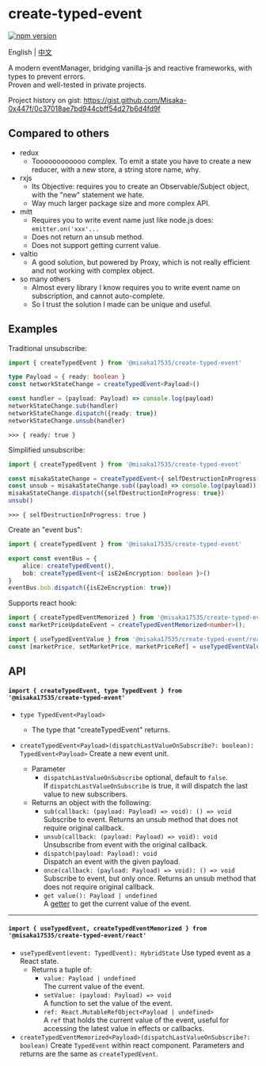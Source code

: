 # create-typed-event

[![npm version](https://img.shields.io/npm/v/@misaka17535/create-typed-event.svg)](https://www.npmjs.com/package/@misaka17535/create-typed-event)

English | [中文](https://github.com/Misaka-0x447f/createTypedEvent/wiki/%E4%B8%AD%E6%96%87-README)

A modern eventManager, bridging vanilla-js and reactive frameworks, with types to prevent errors.  
Proven and well-tested in private projects.

Project history on gist: https://gist.github.com/Misaka-0x447f/0c37018ae7bd944cbff54d27b6d4fd9f

## Compared to others
- redux
  - Toooooooooooo complex. To emit a state you have to create a new reducer, with a new store, a string store name, why.
- rxjs
  - Its Objective: requires you to create an Observable/Subject object, with the "new" statement we hate.
  - Way much larger package size and more complex API.
- mitt
  - Requires you to write event name just like node.js does: `emitter.on('xxx'...`
  - Does not return an unsub method.
  - Does not support getting current value.
- valtio
  - A good solution, but powered by Proxy, which is not really efficient and not working with complex object.
- so many others
  - Almost every library I know requires you to write event name on subscription, and cannot auto-complete.
  - So I trust the solution I made can be unique and useful.

## Examples

Traditional unsubscribe:

```typescript
import { createTypedEvent } from '@misaka17535/create-typed-event'

type Payload = { ready: boolean }
const networkStateChange = createTypedEvent<Payload>()

const handler = (payload: Payload) => console.log(payload)
networkStateChange.sub(handler)
networkStateChange.dispatch({ready: true})
networkStateChange.unsub(handler)
```
`>>> { ready: true }`

Simplified unsubscribe:

```typescript
import { createTypedEvent } from '@misaka17535/create-typed-event'

const misakaStateChange = createTypedEvent<{ selfDestructionInProgress: boolean }>()
const unsub = misakaStateChange.sub((payload) => console.log(payload)) // returns unsub function without defining handler outside
misakaStateChange.dispatch({selfDestructionInProgress: true})
unsub()
```
`>>> { selfDestructionInProgress: true }`

Create an "event bus":

```typescript
import { createTypedEvent } from '@misaka17535/create-typed-event'

export const eventBus = {
    alice: createTypedEvent(),
    bob: createTypedEvent<{ isE2eEncryption: boolean }>()
}
eventBus.bob.dispatch({isE2eEncryption: true})
```

Supports react hook:

```typescript
import { createTypedEventMemorized } from '@misaka17535/create-typed-event/react'
const marketPriceUpdateEvent = createTypedEventMemorized<number>();

import { useTypedEventValue } from '@misaka17535/create-typed-event/react'
const [marketPrice, setMarketPrice, marketPriceRef] = useTypedEventValue(marketPriceUpdateEvent);
```

## API

#### `import { createTypedEvent, type TypedEvent } from '@misaka17535/create-typed-event'`

- `type TypedEvent<Payload>`
  - The type that "createTypedEvent" returns.

- `createTypedEvent<Payload>(dispatchLastValueOnSubscribe?: boolean): TypedEvent<Payload>`
  Create a new event unit.  
  - Parameter
    - `dispatchLastValueOnSubscribe`
      optional, default to `false`.  
      If `dispatchLastValueOnSubscribe` is true, it will dispatch the last value to new subscribers.
  - Returns an object with the following:
    - `sub(callback: (payload: Payload) => void): () => void`  
      Subscribe to event. Returns an unsub method that does not require original callback.
    - `unsub(callback: (payload: Payload) => void): void`
      Unsubscribe from event with the original callback.
    - `dispatch(payload: Payload): void`  
      Dispatch an event with the given payload.
    - `once(callback: (payload: Payload) => void): () => void`  
      Subscribe to event, but only once. Returns an unsub method that does not require original callback.
    - `get value(): Payload | undefined`  
      A [getter](https://developer.mozilla.org/en-US/docs/Web/JavaScript/Reference/Functions/get) to get the current value of the event.

---

#### `import { useTypedEvent, createTypedEventMemorized } from '@misaka17535/create-typed-event/react'`
  - `useTypedEvent(event: TypedEvent): HybridState`
    Use typed event as a React state.
    - Returns a tuple of:
      - `value: Payload | undefined`  
        The current value of the event.
      - `setValue: (payload: Payload) => void`  
        A function to set the value of the event.
      - `ref: React.MutableRefObject<Payload | undefined>`  
        A `ref` that holds the current value of the event, useful for accessing the latest value in effects or callbacks.
  - `createTypedEventMemorized<Payload>(dispatchLastValueOnSubscribe?: boolean)`
    Create `TypedEvent` within react component. Parameters and returns are the same as `createTypedEvent`.
